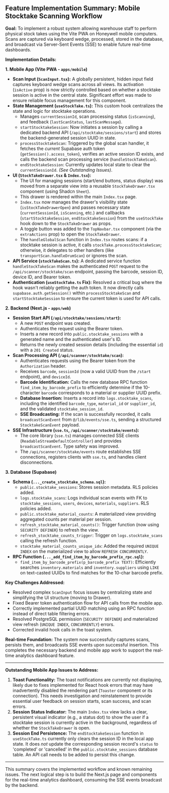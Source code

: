 ## Feature Implementation Summary: Mobile Stocktake Scanning Workflow

**Goal:** To implement a robust system allowing warehouse staff to perform physical stock takes using the Vite PWA on Honeywell mobile computers. Scans are captured via keyboard wedge, processed, stored in the database, and broadcast via Server-Sent Events (SSE) to enable future real-time dashboards.

**Implementation Details:**

**1. Mobile App (Vite PWA - `apps/mobile`)**

- **Scan Input (`ScanInput.tsx`):** A globally persistent, hidden input field captures keyboard wedge scans across all views. Its activation (`isActive` prop) is now strictly controlled based on whether a stocktake session is active in the central state. Significant effort was made to ensure reliable focus management for this component.
- **State Management (`useStockTake.ts`):** This custom hook centralizes the state and logic for stocktake operations.
  - Manages `currentSessionId`, scan processing status (`isScanning`), and feedback (`lastScanStatus`, `lastScanMessage`).
  - `startStocktakeSession`: Now initiates a session by calling a dedicated backend API (`/api/stocktake/sessions/start`) and stores the backend-generated session UUID in state.
  - `processStocktakeScan`: Triggered by the global scan handler, it fetches the _current_ Supabase auth token (`getSession().access_token`), verifies an active session ID exists, and calls the backend scan processing service (`handleStockTakeScan`).
  - `endStocktakeSession`: Currently updates local state to clear the `currentSessionId`. _(See Outstanding Issues)_.
- **UI (`StockTakeDrawer.tsx` & `Index.tsx`):**
  - The UI for managing sessions (start/end buttons, status display) was moved from a separate view into a reusable `StockTakeDrawer.tsx` component (using Shadcn `Sheet`).
  - This drawer is rendered within the main `Index.tsx` page.
  - `Index.tsx` now manages the drawer's visibility state (`isStockTakeDrawerOpen`) and passes necessary state (`currentSessionId`, `isScanning`, etc.) and callbacks (`startStocktakeSession`, `endStocktakeSession`) from the `useStockTake` hook down to the `StockTakeDrawer` as props.
  - A toggle button was added to the `TopNavbar.tsx` component (via the `extraActions` prop) to open the `StockTakeDrawer`.
  - The `handleGlobalScan` function in `Index.tsx` routes scans: if a stocktake session is active, it calls `stockTake.processStocktakeScan`; otherwise, it delegates to other handlers (like `transportScan.handleDrumScan`) or ignores the scan.
- **API Service (`stockTakeScan.ts`):** A dedicated service function `handleStockTakeScan` makes the authenticated `POST` request to the `/api/scanner/stocktake/scan` endpoint, passing the barcode, session ID, device ID, and Bearer token.
- **Authentication (`useStockTake.ts` Fix):** Resolved a critical bug where the hook wasn't reliably getting the auth token. It now directly calls `supabase.auth.getSession()` within `processStocktakeScan` and `startStocktakeSession` to ensure the current token is used for API calls.

**2. Backend (Next.js - `apps/web`)**

- **Session Start API (`/api/stocktake/sessions/start`):**
  - A new `POST` endpoint was created.
  - Authenticates the request using the Bearer token.
  - Inserts a new record into `public.stocktake_sessions` with a generated name and the authenticated user's ID.
  - Returns the newly created session details (including the essential `id`) with a `201 Created` status.
- **Scan Processing API (`/api/scanner/stocktake/scan`):**
  - Authenticates requests using the Bearer token from the `Authorization` header.
  - Receives `barcode`, `sessionId` (now a valid UUID from the `/start` endpoint), and `deviceId`.
  - **Barcode Identification:** Calls the new database RPC function `find_item_by_barcode_prefix` to efficiently determine if the 10-character `barcode` corresponds to a material or supplier UUID prefix.
  - **Database Insertion:** Inserts a record into `logs.stocktake_scans`, including the identified `barcode_type`, `material_id` or `supplier_id`, and the validated `stocktake_session_id`.
  - **SSE Broadcasting:** If the scan is successfully recorded, it calls `broadcastScanEvent` from `@/lib/events/sse.ts`, sending a structured `StocktakeScanEvent` payload.
- **SSE Infrastructure (`sse.ts`, `/api/scanner/stocktake/events`):**
  - The core library (`sse.ts`) manages connected SSE clients (`ReadableStreamDefaultController`) and provides `broadcastScanEvent`. Type safety was improved.
  - The `/api/scanner/stocktake/events` route establishes SSE connections, registers clients with `sse.ts`, and handles client disconnections.

**3. Database (Supabase)**

- **Schema (`..._create_stocktake_schema.sql`):**
  - `public.stocktake_sessions`: Stores session metadata. RLS policies added.
  - `logs.stocktake_scans`: Logs individual scan events with FK to `stocktake_sessions`, `users`, `devices`, `materials`, `suppliers`. RLS policies added.
  - `public.stocktake_material_counts`: A materialized view providing aggregated counts per material per session.
  - `refresh_stocktake_material_counts()`: Trigger function (now using `SECURITY DEFINER`) to refresh the view.
  - `refresh_stocktake_counts_trigger`: Trigger on `logs.stocktake_scans` calling the refresh function.
  - `stocktake_material_counts_unique_idx`: Added the required `UNIQUE INDEX` on the materialized view to allow `REFRESH CONCURRENTLY`.
- **RPC Function (`..._add_find_item_by_barcode_prefix_rpc.sql`):**
  - `find_item_by_barcode_prefix(p_barcode_prefix TEXT)`: Efficiently searches `inventory.materials` and `inventory.suppliers` using `LIKE` on text-casted UUIDs to find matches for the 10-char barcode prefix.

**Key Challenges Addressed:**

- Resolved complex `ScanInput` focus issues by centralizing state and simplifying the UI structure (moving to Drawer).
- Fixed Bearer token authentication flow for API calls from the mobile app.
- Correctly implemented partial UUID matching using an RPC function instead of direct table filtering errors.
- Resolved PostgreSQL permission (`SECURITY DEFINER`) and materialized view refresh (`UNIQUE INDEX`, `CONCURRENTLY`) errors.
- Corrected invalid hook calls in the toast system.

**Real-time Foundation:** The system now successfully captures scans, persists them, and broadcasts SSE events upon successful insertion. This completes the necessary backend and mobile app work to support the real-time analytics dashboard feature.

---

**Outstanding Mobile App Issues to Address:**

1.  **Toast Functionality:** The toast notifications are currently not displaying, likely due to fixes implemented for React hook errors that may have inadvertently disabled the rendering part (`Toaster` component or its connection). This needs investigation and reinstatement to provide essential user feedback on session starts, scan success, and scan errors.
2.  **Session Status Indicator:** The main `Index.tsx` view lacks a clear, persistent visual indicator (e.g., a status dot) to show the user if a stocktake session is currently active in the background, regardless of whether the `StockTakeDrawer` is open.
3.  **Session End Persistence:** The `endStocktakeSession` function in `useStockTake.ts` currently only clears the session ID in the local app state. It does _not_ update the corresponding session record's `status` to 'completed' or 'cancelled' in the `public.stocktake_sessions` database table. An API call needs to be added to persist this change.

---

This summary covers the implemented workflow and known remaining issues. The next logical step is to build the Next.js page and components for the real-time analytics dashboard, consuming the SSE events broadcast by the backend.
